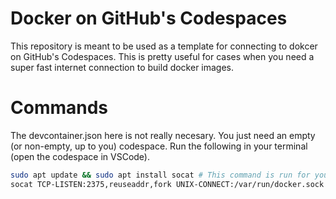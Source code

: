 # Docker on GitHub's Codespaces

This repository is meant to be used as a template for connecting to dokcer on GitHub's Codespaces. This is pretty useful for cases when you need a super fast internet connection to build docker images.

# Commands

The devcontainer.json here is not really necesary. You just need an empty (or non-empty, up to you) codespace. Run the following in your terminal (open the codespace in VSCode).

```sh
sudo apt update && sudo apt install socat # This command is run for you in the devcontainer.json `postCreateCommand`
socat TCP-LISTEN:2375,reuseaddr,fork UNIX-CONNECT:/var/run/docker.sock
```
